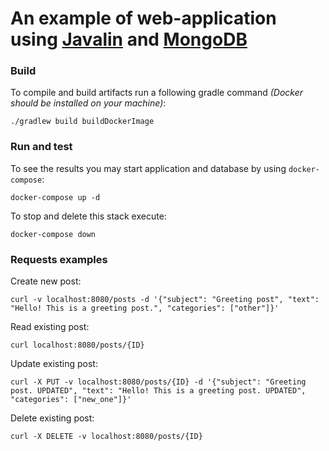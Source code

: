 # An example of web-application using [Javalin](https://javalin.io/) and [MongoDB](https://www.mongodb.com/)

### Build
To compile and build artifacts run a following gradle command _(Docker should be installed on your machine)_:
```
./gradlew build buildDockerImage
```

### Run and test
To see the results you may start application and database by using `docker-compose`:
```
docker-compose up -d
``` 
To stop and delete this stack execute:
```
docker-compose down
```

### Requests examples
Create new post:
```
curl -v localhost:8080/posts -d '{"subject": "Greeting post", "text": "Hello! This is a greeting post.", "categories": ["other"]}'
```

Read existing post:
```
curl localhost:8080/posts/{ID}
```

Update existing post:
```
curl -X PUT -v localhost:8080/posts/{ID} -d '{"subject": "Greeting post. UPDATED", "text": "Hello! This is a greeting post. UPDATED", "categories": ["new_one"]}'
```

Delete existing post:
```
curl -X DELETE -v localhost:8080/posts/{ID}
```